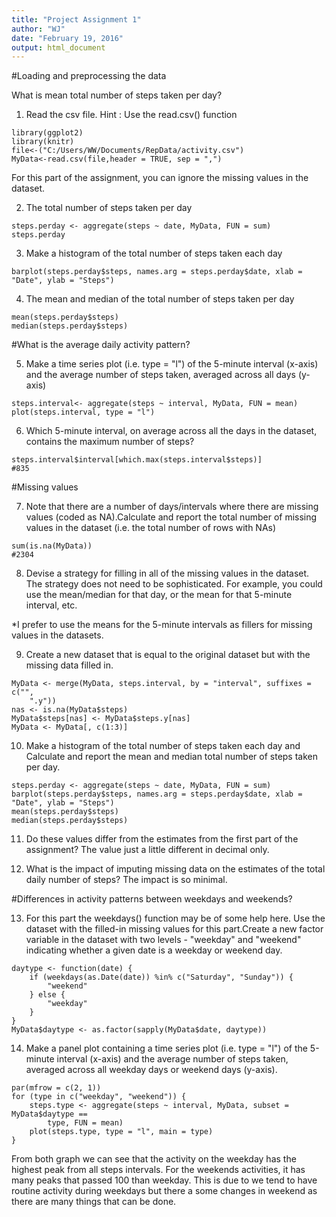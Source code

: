 ```yaml
---
title: "Project Assignment 1"
author: "WJ"
date: "February 19, 2016"
output: html_document
---
```


#Loading and preprocessing the data

What is mean total number of steps taken per day?

1. Read the csv file. Hint : Use the read.csv() function
```{r}
library(ggplot2)
library(knitr)
file<-("C:/Users/WW/Documents/RepData/activity.csv")
MyData<-read.csv(file,header = TRUE, sep = ",")
```
For this part of the assignment, you can ignore the missing values in the dataset.

2. The total number of steps taken per day
```{r}
steps.perday <- aggregate(steps ~ date, MyData, FUN = sum)
steps.perday
```

3. Make a histogram of the total number of steps taken each day
```{r}
barplot(steps.perday$steps, names.arg = steps.perday$date, xlab = "Date", ylab = "Steps")
```

4. The mean and median of the total number of steps taken per day
```{r}
mean(steps.perday$steps)
median(steps.perday$steps)
```

#What is the average daily activity pattern?

5. Make a time series plot (i.e. type = "l") of the 5-minute interval (x-axis) and the average number of steps taken, averaged across all days (y-axis)
```{r}
steps.interval<- aggregate(steps ~ interval, MyData, FUN = mean)
plot(steps.interval, type = "l")
```

6. Which 5-minute interval, on average across all the days in the dataset, contains the maximum number of steps?
```{r}
steps.interval$interval[which.max(steps.interval$steps)]
#835
```

#Missing values

7. Note that there are a number of days/intervals where there are missing values (coded as NA).Calculate and report the total number of missing values in the dataset (i.e. the total number of rows with NAs)
```{r}
sum(is.na(MyData))
#2304
```

8. Devise a strategy for filling in all of the missing values in the dataset. The strategy does not need to be sophisticated. For example, you could use the mean/median for that day, or the mean for that 5-minute interval, etc.

*I prefer to use the means for the 5-minute intervals as fillers for missing values in the datasets.

9. Create a new dataset that is equal to the original dataset but with the missing data filled in.
```{r}
MyData <- merge(MyData, steps.interval, by = "interval", suffixes = c("", 
    ".y"))
nas <- is.na(MyData$steps)
MyData$steps[nas] <- MyData$steps.y[nas]
MyData <- MyData[, c(1:3)]
```

10. Make a histogram of the total number of steps taken each day and Calculate and report the mean and median total number of steps taken per day. 
```{r}
steps.perday <- aggregate(steps ~ date, MyData, FUN = sum)
barplot(steps.perday$steps, names.arg = steps.perday$date, xlab = "Date", ylab = "Steps")
mean(steps.perday$steps)
median(steps.perday$steps)
```

11. Do these values differ from the estimates from the first part of the assignment?
The value just a little different in decimal only. 

12. What is the impact of imputing missing data on the estimates of the total daily number of steps?
The impact is so minimal.

#Differences in activity patterns between weekdays and weekends?

13. For this part the weekdays() function may be of some help here. Use the dataset with the filled-in missing values for this part.Create a new factor variable in the dataset with two levels - "weekday" and "weekend" indicating whether a given date is a weekday or weekend day.
```{r}
daytype <- function(date) {
    if (weekdays(as.Date(date)) %in% c("Saturday", "Sunday")) {
        "weekend"
    } else {
        "weekday"
    }
}
MyData$daytype <- as.factor(sapply(MyData$date, daytype))
```

14. Make a panel plot containing a time series plot (i.e. type = "l") of the 5-minute interval (x-axis) and the average number of steps taken, averaged across all weekday days or weekend days (y-axis).
```{r}
par(mfrow = c(2, 1))
for (type in c("weekday", "weekend")) {
    steps.type <- aggregate(steps ~ interval, MyData, subset = MyData$daytype == 
        type, FUN = mean)
    plot(steps.type, type = "l", main = type)
}
```

From both graph we can see that the activity on the weekday has the highest peak from all steps intervals. For the weekends activities, it has many peaks that passed 100 than weekday. This is due to we tend to have routine activity during weekdays but there a some changes in weekend as there are many things that can be done. 
